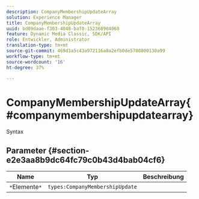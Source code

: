 ```yaml
---
description: CompanyMembershipUpdateArray
solution: Experience Manager
title: CompanyMembershipUpdateArray
uuid: bd09daae-f303-4048-baf0-152368904068
feature: Dynamic Media Classic, SDK/API
role: Entwickler, Administrator
translation-type: tm+mt
source-git-commit: 469d1a5c43a972116a8a2efb0de5708800130a99
workflow-type: tm+mt
source-wordcount: '16'
ht-degree: 37%

---
```



# CompanyMembershipUpdateArray{#companymembershipupdatearray}

Syntax

## Parameter {#section-e2e3aa8b9dc64fc79c0b43d4bab04cf6}

| Name | Typ | Beschreibung |
|---|---|---|
| `*`Elemente`*` | `types:CompanyMembershipUpdate` |  |


